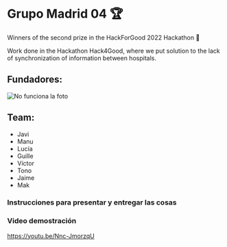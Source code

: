 # Grupo Madrid 04 :trophy:

Winners of the second prize in the HackForGood 2022 Hackathon :link:

Work done in the Hackathon Hack4Good, where we put solution to the lack of synchronization of information between hospitals. 

## Fundadores:
![No funciona la foto](https://bafybeibbryjmpnjms2znvixctvzgimenrqrhntuiy2cfrjgmzkpvw6bhmy.ipfs.nftstorage.link/)

## Team:
- Javi
- Manu
- Lucía
- Guille
- Víctor
- Tono
- Jaime
- Mak

### Instrucciones para presentar y entregar las cosas

### Video demostración
https://youtu.be/Nnc-JmorzqU
